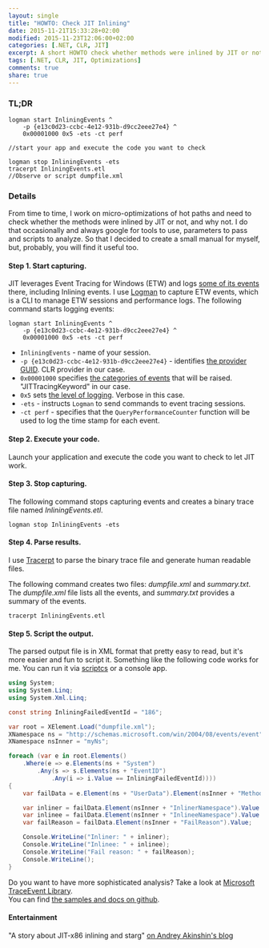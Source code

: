```yaml
---
layout: single
title: "HOWTO: Check JIT Inlining"
date: 2015-11-21T15:33:28+02:00
modified: 2015-11-23T12:06:00+02:00
categories: [.NET, CLR, JIT]
excerpt: A short HOWTO check whether methods were inlined by JIT or not, and why not.
tags: [.NET, CLR, JIT, Optimizations]
comments: true
share: true
---
```


### TL;DR

```
logman start InliningEvents ^
    -p {e13c0d23-ccbc-4e12-931b-d9cc2eee27e4} ^
    0x00001000 0x5 -ets -ct perf

//start your app and execute the code you want to check

logman stop InliningEvents -ets
tracerpt InliningEvents.etl
//Observe or script dumpfile.xml
```

### Details

From time to time, I work on micro-optimizations of hot paths and need to check whether the methods were inlined by JIT or not, and why not.
I do that occasionally and always google for tools to use, parameters to pass and scripts to analyze. So that I decided to create a small manual for myself, but, probably, you will find it useful too.

#### Step 1. Start capturing.
JIT leverages Event Tracing for Windows (ETW) and logs [some of its events][msdn-jitevents] there, including Inlining events. I use [Logman][technet-logman] to capture ETW events, which is a CLI to manage ETW sessions and performance logs. The following command starts logging events:

```
logman start InliningEvents ^
    -p {e13c0d23-ccbc-4e12-931b-d9cc2eee27e4} ^
    0x00001000 0x5 -ets -ct perf
```

* `InliningEvents` - name of your session.  
* `-p {e13c0d23-ccbc-4e12-931b-d9cc2eee27e4}` - identifies [the provider GUID][msdn-providers]. CLR provider in our case.  
* `0x00001000` specifies [the categories of events][msdn-etwkeywords] that will be raised. "JITTracingKeyword" in our case.  
* `0x5` sets [the level of logging][msdn-eventslevel]. Verbose in this case.  
* `-ets` - instructs `Logman` to send commands to event tracing sessions.  
* `-ct perf` - specifies that the `QueryPerformanceCounter` function will be used to log the time stamp for each event.  

#### Step 2. Execute your code.
Launch your application and execute the code you want to check to let JIT work.

#### Step 3. Stop capturing.
The following command stops capturing events and creates a binary trace file named _InliningEvents.etl_.

```
logman stop InliningEvents -ets
```

#### Step 4. Parse results.
I use [Tracerpt][technet-tracerpt] to parse the binary trace file and generate human readable files.

The following command creates two files: _dumpfile.xml_ and _summary.txt_. The _dumpfile.xml_ file lists all the events, and _summary.txt_ provides a summary of the events.

```
tracerpt InliningEvents.etl
```

#### Step 5. Script the output.

The parsed output file is in XML format that pretty easy to read, but it's more easier and fun to script it. Something like the following code works for me. You can run it via [scriptcs][scriptcs] or a console app.  

```csharp
using System;
using System.Linq;
using System.Xml.Linq;

const string InliningFailedEventId = "186";

var root = XElement.Load("dumpfile.xml");
XNamespace ns = "http://schemas.microsoft.com/win/2004/08/events/event";
XNamespace nsInner = "myNs";

foreach (var e in root.Elements()
    .Where(e => e.Elements(ns + "System")
        .Any(s => s.Elements(ns + "EventID")
            .Any(i => i.Value == InliningFailedEventId))))
{
    var failData = e.Element(ns + "UserData").Element(nsInner + "MethodJitInliningFailed");

    var inliner = failData.Element(nsInner + "InlinerNamespace").Value + failData.Element(nsInner + "InlinerName").Value;
    var inlinee = failData.Element(nsInner + "InlineeNamespace").Value + failData.Element(nsInner + "InlineeName").Value;
    var failReason = failData.Element(nsInner + "FailReason").Value;

    Console.WriteLine("Inliner: " + inliner);
    Console.WriteLine("Inlinee: " + inlinee);
    Console.WriteLine("Fail reason: " + failReason);
    Console.WriteLine();
}
```

Do you want to have more sophisticated analysis? Take a look at [Microsoft TraceEvent Library][nuget-traceevent].  
You can find [the samples and docs on github][github-traceevent].


#### Entertainment

"A story about JIT-x86 inlining and starg" [on Andrey Akinshin's blog][story]



  [msdn-jitevents]: https://msdn.microsoft.com/library/ff356158(v=vs.100).aspx
  [technet-logman]: https://technet.microsoft.com/en-us/library/cc753820.aspx
  [msdn-etwkeywords]: https://msdn.microsoft.com/en-us/library/ff357720(v=vs.100).aspx
  [msdn-eventslevel]: https://msdn.microsoft.com/en-us/library/ff357720(v=vs.100).aspx#Anchor_1
  [technet-tracerpt]: https://technet.microsoft.com/en-us/library/cc732700.aspx
  [msdn-providers]: https://msdn.microsoft.com/en-us/library/ff357718(v=vs.100).aspx
  [scriptcs]: http://scriptcs.net/
  [story]: http://aakinshin.net/en/blog/dotnet/inlining-and-starg/
  [nuget-traceevent]: https://www.nuget.org/packages/Microsoft.Diagnostics.Tracing.TraceEvent/
  [github-traceevent]: https://github.com/Microsoft/dotnetsamples/blob/master/Microsoft.Diagnostics.Tracing/TraceEvent/docs/TraceEvent.md
